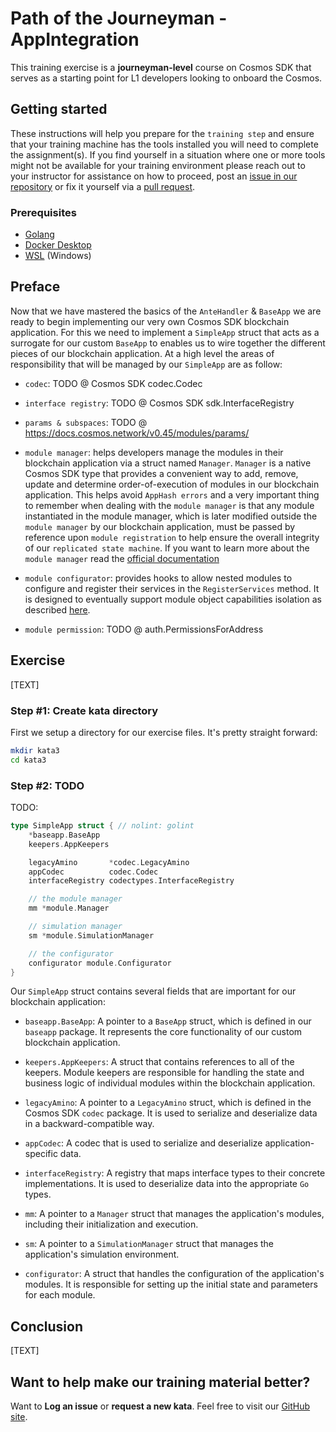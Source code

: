 # Path of the Journeyman - AppIntegration

This training exercise is a **journeyman-level** course on Cosmos SDK that serves as a starting point for L1 developers looking to onboard the Cosmos.

## Getting started

These instructions will help you prepare for the `training step` and ensure that your training machine has the tools installed you will need to complete the assignment(s). If you find yourself in a situation where one or more tools might not be available for your training environment please reach out to your instructor for assistance on how to proceed, post an [issue in our repository](https://github.com/classic-terra/dojo/issues) or fix it yourself via a [pull request](https://github.com/classic-terra/dojo/pulls).

### Prerequisites

* [Golang](https://go.dev/dl/)
* [Docker Desktop](https://www.docker.com/products/docker-desktop)
* [WSL](https://learn.microsoft.com/en-us/windows/wsl/install) (Windows)

## Preface

Now that we have mastered the basics of the `AnteHandler` & `BaseApp` we are ready to begin implementing our very own Cosmos SDK blockchain application. For this we need to implement a `SimpleApp` struct that acts as a surrogate for our custom `BaseApp` to enables us to wire together the different pieces of our blockchain application. At a high level the areas of responsibility that will be managed by our `SimpleApp` are as follow:

* `codec`: TODO @ Cosmos SDK codec.Codec

* `interface registry`: TODO @ Cosmos SDK sdk.InterfaceRegistry

* `params & subspaces`: TODO @ https://docs.cosmos.network/v0.45/modules/params/

* `module manager`: helps developers manage the modules in their blockchain application via a struct named `Manager`. `Manager` is a native Cosmos SDK type that provides a convenient way to add, remove, update and determine order-of-execution of modules in our blockchain application. This helps avoid `AppHash errors` and a very important thing to remember when dealing with the `module manager` is that any module instantiated in the module manager, which is later modified outside the `module manager` by our blockchain application, must be passed by reference upon `module registration` to help ensure the overall integrity of our `replicated state machine`. If you want to learn more about the `module manager` read the [official documentation](https://docs.cosmos.network/main/building-modules/module-manager)

* `module configurator`: provides hooks to allow nested modules to configure and register their services in the `RegisterServices` method. It is designed to eventually support module object capabilities isolation as described [here](https://github.com/cosmos/cosmos-sdk/issues/7093).

* `module permission`: TODO @ auth.PermissionsForAddress

## Exercise

[TEXT]

### Step #1: Create kata directory

First we setup a directory for our exercise files. It's pretty straight forward:

```bash
mkdir kata3
cd kata3
```

### Step #2: TODO

TODO:

```go
type SimpleApp struct { // nolint: golint
	*baseapp.BaseApp
	keepers.AppKeepers

	legacyAmino       *codec.LegacyAmino
	appCodec          codec.Codec
	interfaceRegistry codectypes.InterfaceRegistry

	// the module manager
	mm *module.Manager

	// simulation manager
	sm *module.SimulationManager

	// the configurator
	configurator module.Configurator
}
```

Our `SimpleApp` struct contains several fields that are important for our blockchain application:

* `baseapp.BaseApp`: A pointer to a `BaseApp` struct, which is defined in our `baseapp` package. It represents the core functionality of our custom blockchain application.

* `keepers.AppKeepers`: A struct that contains references to all of the keepers. Module keepers are responsible for handling the state and business logic of individual modules within the blockchain application.

* `legacyAmino`: A pointer to a `LegacyAmino` struct, which is defined in the Cosmos SDK `codec` package. It is used to serialize and deserialize data in a backward-compatible way.

* `appCodec`: A codec that is used to serialize and deserialize application-specific data.

* `interfaceRegistry`: A registry that maps interface types to their concrete implementations. It is used to deserialize data into the appropriate `Go` types.

* `mm`: A pointer to a `Manager` struct that manages the application's modules, including their initialization and execution.

* `sm`: A pointer to a `SimulationManager` struct that manages the application's simulation environment.

* `configurator`: A struct that handles the configuration of the application's modules. It is responsible for setting up the initial state and parameters for each module.

## Conclusion

[TEXT]

## Want to help make our training material better?

Want to **Log an issue** or **request a new kata**. Feel free to visit our [GitHub site](https://github.com/classic-terra/dojo/issues).
